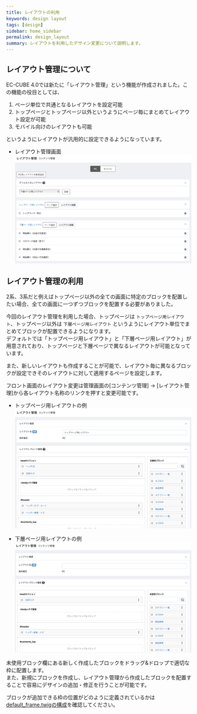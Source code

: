 ```yaml
---
title: レイアウトの利用
keywords: design layout
tags: [design]
sidebar: home_sidebar
permalink: design_layout
summary: レイアウトを利用したデザイン変更について説明します。
---
```


## レイアウト管理について
EC-CUBE 4.0では新たに「レイアウト管理」という機能が作成されました。この機能の役目としては、

1. ページ単位で共通となるレイアウトを設定可能  
1. トップページとトップページ以外というようにページ毎にまとめてレイアウト設定が可能  
1. モバイル向けのレイアウトも可能

というようにレイアウトが汎用的に設定できるようになっています。

* レイアウト管理画面  
![レイアウト管理](/images/design/design-layout-01.png)


## レイアウト管理の利用

2系、3系だと例えばトップページ以外の全ての画面に特定のブロックを配置したい場合、全ての画面に一つずつブロックを配置する必要がありました。

今回のレイアウト管理を利用した場合、トップページは `トップページ用レイアウト`、トップページ以外は `下層ページ用レイアウト` というようにレイアウト単位でまとめてブロックが配置できるようになります。  
デフォルトでは「トップページ用レイアウト」と「下層ページ用レイアウト」が用意されており、トップページと下層ページで異なるレイアウトが可能となっています。  

また、新しいレイアウトも作成することが可能で、レイアウト毎に異なるブロックが設定できそのレイアウトに対して適用するページを設定します。

フロント画面のレイアウト変更は管理画面の[コンテンツ管理] → [レイアウト管理]から各レイアウト名称のリンクを押すと変更可能です。

* トップページ用レイアウトの例  
![レイアウト管理](/images/design/design-layout-02.png)


* 下層ページ用レイアウトの例  
![レイアウト管理](/images/design/design-layout-03.png)

未使用ブロック欄にある新しく作成したブロックをドラッグ&ドロップで適切な枠に配置します。  
また、新規にブロックを作成し、レイアウト管理から作成したブロックを配置することで容易にデザインの追加・修正を行うことが可能です。

ブロックが追加できる枠の位置がどのように定義されているかは[default_frame.twigの構成](/design_default-frame)を確認してください。
